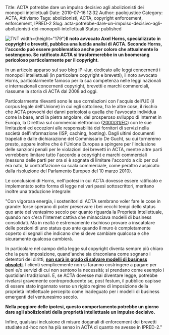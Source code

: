 Title: ACTA potrebbe dare un impulso decisivo agli abolizionisti dei monopoli intellettuali
Date: 2010-07-16 12:32
Author: paolojustice
Category: ACTA, Attivismo
Tags: abolizionisti, ACTA, copyright enforcement, enforcement, IPRED-2
Slug: acta-potrebbe-dare-un-impulso-decisivo-agli-abolizionisti-dei-monopoli-intellettuali
Status: published

![TNT width=](http://blog.tntvillage.scambioetico.org/wp-content/uploads/2010/01/Against_cover.jpg){height="179"}**Il noto avvocato Axel Horns, specializzato in copyright e brevetti, pubblica una lucida analisi di ACTA. Secondo Horns, l'accordo può essere problematico anche per coloro che attualmente lo sostengono. Se ratificato ACTA si trasformerebbe in un boomerang pericoloso particolarmente per il copyright.**  
  

**<!--more-->**

In un [articolo](http://www.ipjur.com/blog2/index.php?/archives/175-News-From-ACTA-Negotiations.html) apparso sul suo blog IP::Jur, dedicato alle leggi concernenti i monopoli intellettuali (in particolare copyright e brevetti), il noto avvocato Horns, particolarmente famoso per la sua competenza nelle leggi nazionali e internazionali concernenti copyright, brevetti e marchi commerciali, riassume la storia di ACTA dal 2008 ad oggi.

Particolarmente rilevanti sono le sue correlazioni con l'acquis dell'UE (il corpus legale dell'Unione) in cui egli sottolinea, fra le altre cose, il rischio che ACTA provochi dei danni pericolosi a quella che l'avvocato individua come la base, anzi la pietra angolare, del prosperoso sviluppo di Internet in Europa, la Direttiva sul commercio elettronico ([2000/31/EC](http://blog.tntvillage.scambioetico.org/?p=2735)) con le sue limitazioni ed eccezioni alle responsabilità dei fornitori di servizi nella società dell'informazione (ISP, caching, hosting). Dagli ultimi documenti trapelati e dalle dichiarazione del Commissario De Gucht, su cui torneremo presto, appare inoltre che è l'Unione Europea a spingere per l'inclusione delle sanzioni penali per le violazioni dei brevetti in ACTA, mentre altre parti vorrebbero limitare tutto l'accordo a copyright e marchi commerciali (nessuna delle parti per ora si è sognata di limitare l'accordo a ciò per cui era nato, la contraffazione su scala commerciale, come peraltro auspicato dalla risoluzione del Parlamento Europeo del 10 marzo 2010).

Le conclusioni di Horns, nell'ipotesi in cui ACTA dovesse essere ratificato e implementato sotto forma di legge nei vari paesi sottoscrittori, meritano inoltre una traduzione integrale:

"Con vigorosa energia, i sostenitori di ACTA sembrano voler fare le cose in grande: forse sperano di poter preservare i bei vecchi tempi dello status quo ante del ventesimo secolo per quanto riguarda la Proprietà Intellettuale, quando non c'era l'Internet cattiva che minacciava modelli di business consolidati. Ma in realtà è estremamente rischioso provare a inscatolare delle porzioni di uno status quo ante quando il muro è completamente coperto di segnali che indicano che si deve cambiare qualcosa e che sicuramente qualcosa cambierà.

In particolare nel campo della legge sul copyright diventa sempre più chiaro che la pura imposizione, quand'anche sia draconiana come sognano i detentori dei diritti, **[non sarà in grado di salvare modelli di business obsoleti](http://www.ipjur.com/blog2/index.php?/archives/163-Intellectual-Property-Political-Excesses-Or-Let-Schumpeters-Creative-Destruction-Do-Its-Work.html)**. I clienti semplicemente non si faranno costringere a pagare per beni e/o servizi di cui non sentono la necessità; si prendano come esempio i quotidiani tradizionali. E, se ACTA dovesse mai diventare legge, potrebbe rivelarsi gravemente controproducente se, post festum, il pubblico capisse di essere stato ingannato verso un rigido regime di imposizione della proprietà intellettuale percepito come inadeguato per i modelli di business emergenti del ventunesimo secolo.

**Nella peggiore delle ipotesi, questo comportamento potrebbe un giorno dare agli abolizionisti della proprietà intellettuale un impulso decisivo.**

Infine, qualsiasi inclusione di misure doganali di enforcement dei brevetti studiate ad-hoc non ha più senso in ACTA di quanto ne avesse in IPRED-2."
